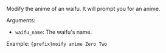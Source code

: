 Modify the anime of an waifu. It will prompt you for an anime.

Arguments:
* `waifu_name`: The waifu's name.

Example: `{prefix}moify anime Zero Two`
